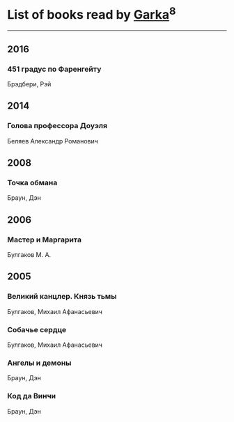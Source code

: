 # List of books read by [Garka](https://plus.google.com/u/0/115753719718250012620/)<sup>8</sup>
---

## 2016

### 451 градус по Фаренгейту
Брэдбери, Рэй



## 2014

### Голова профессора Доуэля
Беляев Александр Романович



## 2008

### Точка обмана
Браун, Дэн



## 2006

### Мастер и Маргарита
Булгаков М. А.



## 2005

### Великий канцлер. Князь тьмы
Булгаков, Михаил Афанасьевич


### Собачье сердце
Булгаков, Михаил Афанасьевич


### Ангелы и демоны
Браун, Дэн


### Код да Винчи
Браун, Дэн



